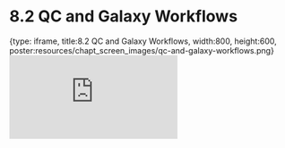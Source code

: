 # 8.2 QC and Galaxy Workflows
 
{type: iframe, title:8.2 QC and Galaxy Workflows, width:800, height:600, poster:resources/chapt_screen_images/qc-and-galaxy-workflows.png}
![](https://vgaysin1.github.io/CURE-MicrobialMysteries-test/qc-and-galaxy-workflows.html)
 

 
